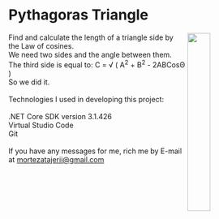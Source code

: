 <html lang="en">
  <head>
    <meta charset="UTF-8" />
    <meta name="viewport" content="width=device-width, initial-scale=1.0" />
  </head>
  <body>
    <h1>Pythagoras Triangle</h1>
    <div>
      <img src="https://media.giphy.com/media/22bAUMuLEE1mvSUr58/giphy.gif" align="right" width="30%"/>
      <p>
        Find and calculate the length of a triangle side by the Law of cosines.<br />
        We need two sides and the angle between them.<br />
        The third side is equal to: C = √ ( A<sup>2</sup> + B<sup>2</sup> - 2ABCosΘ )<br />
        So we did it.<br /><br />
        Technologies I used in developing this project:<br /><br />
        .NET Core SDK version 3.1.426<br />
        Virtual Studio Code<br />
        Git<br /><br />
        If you have any messages for me, rich me by E-mail at
        <a href="mailto: mortezatajerii@gmail.com">mortezatajerii@gmail.com</a>
      </p>
    </div>
  </body>
</html>
